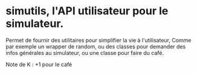 # simutils, l'API utilisateur pour le simulateur.

Permet de fournir des utilitaires pour simplifier la vie à l'utilisateur,
Comme par exemple un wrapper de random, ou des classes pour demander des infos générales au simulateur, ou une classe pour faire du café.

Note de K : +1 pour le café
